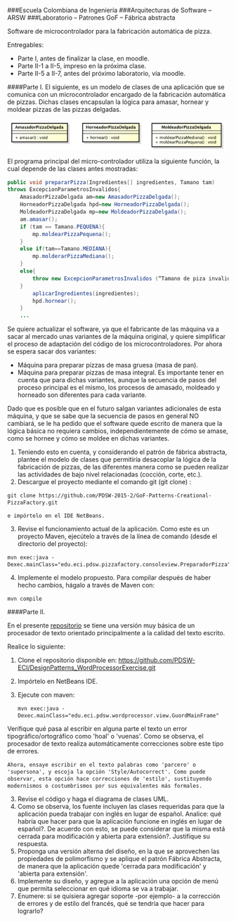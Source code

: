###Escuela Colombiana de Ingeniería
###Arquitecturas de Software – ARSW
###Laboratorio – Patrones GoF – Fábrica abstracta

Software de microcontrolador para la fabricación automática de pizza.

Entregables:

* Parte I, antes de finalizar la clase, en moodle.
* Parte II-1 a II-5, impreso en la próxima clase.
* Parte II-5 a II-7, antes del próximo laboratorio, vía moodle.

####Parte I. 
El siguiente, es un modelo de clases de una aplicación que se comunica con un microcontrolador encargado de la fabricación automática de pizzas. Dichas clases encapsulan la lógica para amasar, hornear y moldear pizzas de las pizzas delgadas.

![alt text](img/Model.png "Logo Title Text 1")

El programa principal del micro-controlador utiliza la siguiente función, la cual depende de las clases antes mostradas:

```Java
public void prepararPizza(Ingredientes[] ingredientes, Tamano tam) 
throws ExcepcionParametrosInvalidos{
	AmasadorPizzaDelgada am=new AmasadorPizzaDelgada();
	HorneadorPizzaDelgada hpd=new HorneadorPizzaDelgada();
	MoldeadorPizzaDelgada mp=new MoldeadorPizzaDelgada();
	am.amasar();
	if (tam == Tamano.PEQUENA){
		mp.moldearPizzaPequena();
	}
	else if(tam==Tamano.MEDIANA){
		mp.molderarPizzaMediana();
	}
	else{
		throw new ExcepcionParametrosInvalidos (“Tamano de piza invalido:”+tam);
	}
		aplicarIngredientes(ingredientes);
		hpd.hornear();
	}
	...
```

Se quiere actualizar el software, ya que el fabricante de las máquina va a sacar al mercado unas variantes de la máquina original, y quiere simplificar el proceso de adaptación del código de los microcontroladores. Por ahora se espera sacar dos variantes:

*	Máquina para preparar pizzas de masa gruesa (masa de pan).
*	Máquina para preparar pizzas de masa integral.
Es importante tener en cuenta que para dichas variantes, aunque la secuencia de pasos del proceso principal es el mismo, los procesos de amasado, moldeado y horneado son diferentes para cada variante.

Dado que es posible que en el futuro salgan variantes adicionales de esta máquina, y que se sabe que la secuencia de pasos en general NO cambiará, se le ha pedido que el software quede escrito de manera que la lógica básica no requiera cambios, independientemente de cómo se amase, como se hornee y cómo se moldee en dichas variantes.

1.	Teniendo esto en cuenta, y considerando el patrón de fábrica abstracta, plantee el modelo de clases que permitiría desacoplar la lógica de la fabricación de pizzas, de las diferentes manera como se pueden realizar las actividades de bajo nivel relacionadas (cocción, corte, etc.).
2.	Descargue el proyecto mediante el comando git (git clone) :
```
git clone https://github.com/PDSW-2015-2/GoF-Patterns-Creational-PizzaFactory.git
```
	e impórtelo en el IDE NetBeans.

3.	Revise el funcionamiento actual de la aplicación. Como este es un proyecto Maven, ejecútelo a través de la línea de comando (desde el directorio del proyecto):

```
mvn exec:java -Dexec.mainClass="edu.eci.pdsw.pizzafactory.consoleview.PreparadorPizza"
```

4.	Implemente el modelo propuesto. Para compilar después de haber hecho cambios, hágalo a través de Maven con: 

```
mvn compile
```


####Parte II. 

En el presente [repositorio](https://github.com/PDSW-ECI/DesignPatterns_WordProcessorExercise.git) se tiene una versión muy básica de un procesador de texto orientado principalmente a la calidad del texto escrito. 


Realice lo siguiente:

1. Clone el repositorio disponible en: https://github.com/PDSW-ECI/DesignPatterns_WordProcessorExercise.git
2. Impórtelo en NetBeans IDE.

3. Ejecute con maven:

	```
	mvn exec:java -Dexec.mainClass="edu.eci.pdsw.wordprocessor.view.GuordMainFrame"
	```
Verifique qué pasa al escribir en alguna parte el texto un error tipográfico/ortográfico como 'hoal' o 'vuenas'. Como se observa, el procesador de texto realiza automáticamente correcciones sobre este tipo de errores. 

	Ahora, ensaye escribir en el texto palabras como 'parcero' o 'supersona', y escoja la opción 'Style/Autocorrect'. Como puede observar, esta opción hace correcciones de 'estilo', sustituyendo modernismos o costumbrismos por sus equivalentes más formales.


3. Revise el código y haga el diagrama de clases UML.
4. Como se observa, los fuente incluyen las clases requeridas para que la aplicación pueda trabajar con inglés en lugar de español. Analice: qué habría que hacer para que la aplicación funcione en inglés en lugar de español?. De acuerdo con esto, se puede considerar que la misma está cerrada para modificación y abierta para extensión?. Justifique su respuesta.
5. Proponga una versión alterna del diseño, en la que se aprovechen las propiedades de polimorfismo y se aplique el patrón Fábrica Abstracta, de manera que la aplicación quede 'cerrada para modificación' y 'abierta para extensión'.
6. Implemente su diseño, y agregue a la aplicación una opción de menú que permita seleccionar en qué idioma se va a trabajar.
7. Enumere: si se quisiera agregar soporte -por ejemplo- a la corrección de errores y de estilo del francés, qué se tendría que hacer para lograrlo?